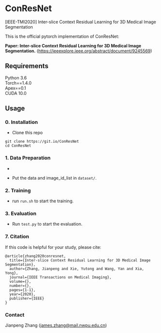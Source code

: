 # ConResNet
[IEEE-TMI2020] Inter-slice Context Residual Learning for 3D Medical Image Segmentation


This is the official pytorch implementation of ConResNet:<br />

**Paper: Inter-slice Context Residual Learning for 3D Medical Image Segmentation.** 
(https://ieeexplore.ieee.org/abstract/document/9245569) 

## Requirements
Python 3.6<br />
Torch==1.4.0<br />
Apex==0.1<br />
CUDA 10.0<br />

## Usage

### 0. Installation
* Clone this repo
```
git clone https://git.io/ConResNet
cd ConResNet
```
### 1. Data Preparation
* <br/>

* Put the data and image_id_list in `dataset/`.

### 2. Training
* run `run.sh` to start the training. 

### 3. Evaluation
* Run `test.py` to start the evaluation.

### 7. Citation
If this code is helpful for your study, please cite:

```
@article{zhang2020conresnet,
  title={Inter-slice Context Residual Learning for 3D Medical Image Segmentation},
  author={Zhang, Jianpeng and Xie, Yutong and Wang, Yan and Xia, Yong},
  journal={IEEE Transactions on Medical Imaging},
  volume={},
  number={},
  pages={1-1},
  year={2020},
  publisher={IEEE}
}
```


### Contact
Jianpeng Zhang (james.zhang@mail.nwpu.edu.cn)

